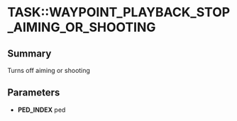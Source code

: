 # TASK::WAYPOINT_PLAYBACK_STOP_AIMING_OR_SHOOTING

## Summary
Turns off aiming or shooting

## Parameters
* **PED_INDEX** ped